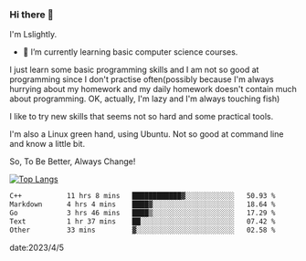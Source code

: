 ### Hi there 👋

I'm Lslightly.

- 🌱 I’m currently learning basic computer science courses.

I just learn some basic programming skills and I am not so good at programming since I don't practise often(possibly because I'm always hurrying about my homework and my daily homework doesn't contain much about programming. OK, actually, I'm lazy and I'm always touching fish)

I like to try new skills that seems not so hard and some practical tools.

I'm also a Linux green hand, using Ubuntu. Not so good at command line and know a little bit.

So, To Be Better, Always Change!

[![Top Langs](https://github-readme-stats.vercel.app/api/top-langs/?username=Lslightly&layout=compact)](https://github.com/anuraghazra/github-readme-stats)

<!--START_SECTION:waka-->

```txt
C++           11 hrs 8 mins   ████████████▓░░░░░░░░░░░░   50.93 %
Markdown      4 hrs 4 mins    ████▓░░░░░░░░░░░░░░░░░░░░   18.64 %
Go            3 hrs 46 mins   ████▒░░░░░░░░░░░░░░░░░░░░   17.29 %
Text          1 hr 37 mins    ██░░░░░░░░░░░░░░░░░░░░░░░   07.42 %
Other         33 mins         ▓░░░░░░░░░░░░░░░░░░░░░░░░   02.58 %
```

<!--END_SECTION:waka-->

date:2023/4/5

